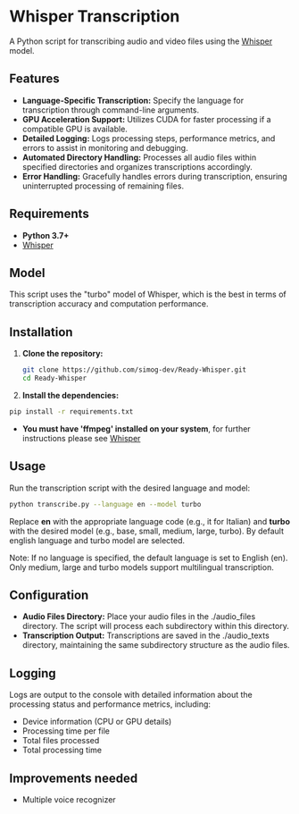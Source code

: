 # Whisper Transcription

A Python script for transcribing audio and video files using the [Whisper](https://github.com/openai/whisper) model.

## Features

- **Language-Specific Transcription:** Specify the language for transcription through command-line arguments.
- **GPU Acceleration Support:** Utilizes CUDA for faster processing if a compatible GPU is available.
- **Detailed Logging:** Logs processing steps, performance metrics, and errors to assist in monitoring and debugging.
- **Automated Directory Handling:** Processes all audio files within specified directories and organizes transcriptions accordingly.
- **Error Handling:** Gracefully handles errors during transcription, ensuring uninterrupted processing of remaining files.

## Requirements

- **Python 3.7+**
- [Whisper](https://github.com/openai/whisper)

## Model

This script uses the "turbo" model of Whisper, which is the best in terms of transcription accuracy and computation performance.

## Installation

1. **Clone the repository:**

    ```bash
    git clone https://github.com/simog-dev/Ready-Whisper.git
    cd Ready-Whisper
    ```

2. **Install the dependencies:**
```bash
pip install -r requirements.txt
```
- **You must have 'ffmpeg' installed on your system**, for further instructions please see [Whisper](https://github.com/openai/whisper)

## Usage

Run the transcription script with the desired language and model:

```bash
python transcribe.py --language en --model turbo
```

Replace **en** with the appropriate language code (e.g., it for Italian) and **turbo** with the desired model (e.g., base, small, medium, large, turbo). By default english language and turbo model are selected.

Note: If no language is specified, the default language is set to English (en). Only medium, large and turbo models support multilingual transcription.

## Configuration

- **Audio Files Directory:** Place your audio files in the ./audio_files directory. The script will process each subdirectory within this directory.
- **Transcription Output:** Transcriptions are saved in the ./audio_texts directory, maintaining the same subdirectory structure as the audio files.

## Logging
Logs are output to the console with detailed information about the processing status and performance metrics, including:

- Device information (CPU or GPU details)
- Processing time per file
- Total files processed
- Total processing time

## Improvements needed
- Multiple voice recognizer
